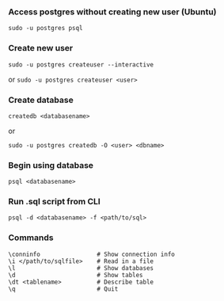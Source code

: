 ### Access postgres without creating new user (Ubuntu)

`sudo -u postgres psql`

### Create new user

`sudo -u postgres createuser --interactive`

or
`sudo -u postgres createuser <user>`


### Create database

`createdb <databasename>`

or

`sudo -u postgres createdb -O <user> <dbname>`

### Begin using database

`psql <databasename>`

### Run .sql script from CLI

`psql -d <databasename> -f <path/to/sql>`

### Commands
```
\conninfo                # Show connection info
\i </path/to/sqlfile>    # Read in a file
\l                       # Show databases
\d                       # Show tables
\dt <tablename>          # Describe table
\q                       # Quit
```
